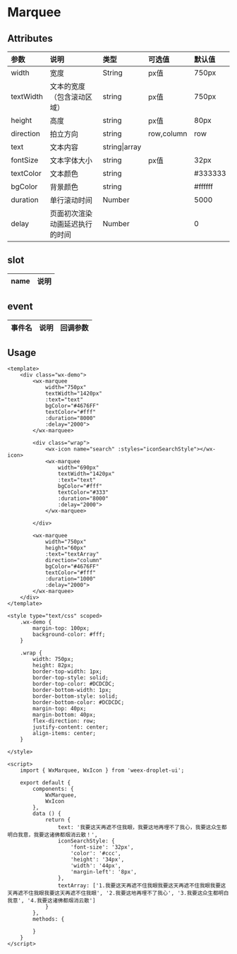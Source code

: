 # Marquee

## Attributes

| 参数 | 说明 | 类型 | 可选值 | 默认值 |
| :--- | :--- | :--- | :--- | :--- |
| width | 宽度 | String | px值 | 750px |
| textWidth | 文本的宽度（包含滚动区域） | string | px值 | 750px |
| height | 高度 | string | px值 | 80px |
| direction | 拍立方向 | string | row,column | row |
| text | 文本内容 | string\|array |  |  |
| fontSize | 文本字体大小 | string | px值 | 32px |
| textColor | 文本颜色 | string |  | \#333333 |
| bgColor | 背景颜色 | string |  | \#ffffff |
| duration | 单行滚动时间 | Number |  | 5000 |
| delay | 页面初次渲染动画延迟执行的时间 | Number |  | 0 |

## slot

| name | 说明 |
| :--- | :--- |


## event

| 事件名 | 说明 | 回调参数 |
| :--- | :--- | :--- |


## Usage

```
<template>
    <div class="wx-demo">
        <wx-marquee
            width="750px"
            textWidth="1420px" 
            :text="text" 
            bgColor="#4676FF" 
            textColor="#fff" 
            :duration="8000"
            :delay="2000">
        </wx-marquee>

        <div class="wrap">
            <wx-icon name="search" :styles="iconSearchStyle"></wx-icon>
            <wx-marquee 
                width="690px"
                textWidth="1420px" 
                :text="text" 
                bgColor="#fff" 
                textColor="#333" 
                :duration="8000"
                :delay="2000">
            </wx-marquee>

        </div>

        <wx-marquee 
            width="750px"
            height="60px"
            :text="textArray"
            direction="column" 
            bgColor="#4676FF" 
            textColor="#fff" 
            :duration="1000"
            :delay="2000">
        </wx-marquee>
    </div>
</template>

<style type="text/css" scoped>
    .wx-demo {
        margin-top: 100px;
        background-color: #fff;
    }

    .wrap {
        width: 750px;
        height: 82px;
        border-top-width: 1px;
        border-top-style: solid;
        border-top-color: #DCDCDC;
        border-bottom-width: 1px;
        border-bottom-style: solid;
        border-bottom-color: #DCDCDC;
        margin-top: 40px;
        margin-bottom: 40px;
        flex-direction: row;
        justify-content: center;
        align-items: center;
    }

</style>

<script>
    import { WxMarquee, WxIcon } from 'weex-droplet-ui';

    export default {
        components: {
            WxMarquee,
            WxIcon
        },
        data () {
            return {
                text: '我要这天再遮不住我眼，我要这地再埋不了我心，我要这众生都明白我意，我要这诸佛都烟消云散！',
                iconSearchStyle: {
                    'font-size': '32px',
                    'color': '#ccc',
                    'height': '34px',
                    'width': '44px',
                    'margin-left': '8px',
                },
                textArray: ['1.我要这天再遮不住我眼我要这天再遮不住我眼我要这天再遮不住我眼我要这天再遮不住我眼', '2.我要这地再埋不了我心', '3.我要这众生都明白我意', '4.我要这诸佛都烟消云散']
            }
        },
        methods: {

        }
    }
</script>
```



